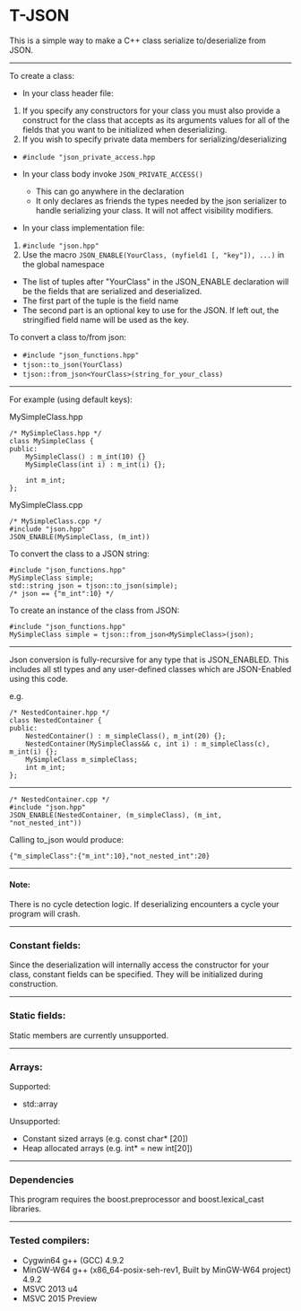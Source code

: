T-JSON
============

This is a simple way to make a C++ class serialize to/deserialize from JSON.

---
To create a class:

- In your class header file:
 1. If you specify any constructors for your class you must also provide a construct for the class that accepts as its arguments values for all of the fields that you want to be initialized when deserializing.
 2. If you wish to specify private data members for serializing/deserializing
   - `#include "json_private_access.hpp`
   - In your class body invoke `JSON_PRIVATE_ACCESS()`
      - This can go anywhere in the declaration
      - It only declares as friends the types needed by the json serializer to handle serializing your class. It will not affect visibility modifiers.

- In your class implementation file:
 1. `#include "json.hpp"`
 2. Use the macro `JSON_ENABLE(YourClass, (myfield1 [, "key"]), ...)` in the global namespace
   - The list of tuples after "YourClass" in the JSON_ENABLE declaration will be the fields that are serialized and deserialized.
   - The first part of the tuple is the field name 
   - The second part is an optional key to use for the JSON. If left out, the stringified field name will be used as the key.

To convert a class to/from json:
- `#include "json_functions.hpp"`
- `tjson::to_json(YourClass)`
- `tjson::from_json<YourClass>(string_for_your_class)`


--------
For example (using default keys):

MySimpleClass.hpp

    /* MySimpleClass.hpp */
    class MySimpleClass {
    public:
        MySimpleClass() : m_int(10) {}
        MySimpleClass(int i) : m_int(i) {};
        
        int m_int;
    };
    
MySimpleClass.cpp

    /* MySimpleClass.cpp */
    #include "json.hpp"
    JSON_ENABLE(MySimpleClass, (m_int))
    
To convert the class to a JSON string:

    #include "json_functions.hpp"
    MySimpleClass simple;
    std::string json = tjson::to_json(simple);
    /* json == {"m_int":10} */
    
To create an instance of the class from JSON:
    
    #include "json_functions.hpp"
    MySimpleClass simple = tjson::from_json<MySimpleClass>(json);
    
---
Json conversion is fully-recursive for any type that is JSON_ENABLED. This includes all stl types and any user-defined classes which are JSON-Enabled using this code.

e.g.

    /* NestedContainer.hpp */
    class NestedContainer {
    public:
        NestedContainer() : m_simpleClass(), m_int(20) {};
        NestedContainer(MySimpleClass&& c, int i) : m_simpleClass(c), m_int(i) {};
        MySimpleClass m_simpleClass;
        int m_int;
    };
---
    /* NestedContainer.cpp */
    #include "json.hpp"
    JSON_ENABLE(NestedContainer, (m_simpleClass), (m_int, "not_nested_int"))
    
Calling to_json would produce:

    {"m_simpleClass":{"m_int":10},"not_nested_int":20}

--- 
#### Note:
There is no cycle detection logic. If deserializing encounters a cycle your program will crash.

---
### Constant fields:
Since the deserialization will internally access the constructor for your class, constant fields can be specified. They will be initialized during construction.

---
### Static fields:
Static members are currently unsupported.

---
### Arrays:
Supported:
- std::array

Unsupported:
- Constant sized arrays (e.g. const char* [20])
- Heap allocated arrays (e.g. int* = new int[20])

---
### Dependencies
This program requires the boost.preprocessor and boost.lexical_cast libraries.

---
### Tested compilers:
- Cygwin64 g++ (GCC) 4.9.2
- MinGW-W64 g++ (x86_64-posix-seh-rev1, Built by MinGW-W64 project) 4.9.2
- MSVC 2013 u4
- MSVC 2015 Preview

